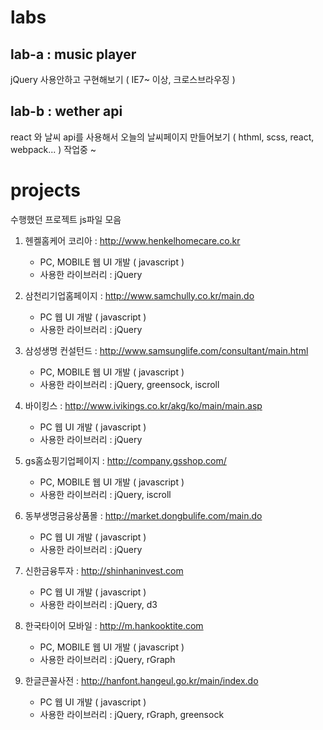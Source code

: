 # labs

## lab-a : music player 

  jQuery 사용안하고 구현해보기 ( IE7~ 이상, 크로스브라우징 )

## lab-b : wether api
  react 와 날씨 api를 사용해서 오늘의 날씨페이지 만들어보기
  ( hthml, scss, react, webpack... )
  작업중 ~

# projects
수행했던 프로젝트 js파일 모음  
  
1. 헨켈홈케어 코리아 : http://www.henkelhomecare.co.kr	
	+ PC, MOBILE 웹 UI 개발 ( javascript ) 
	+ 사용한 라이브러리 : jQuery  
  
2. 삼천리기업홈페이지 : http://www.samchully.co.kr/main.do	
	+ PC 웹 UI 개발 ( javascript ) 
	+ 사용한 라이브러리 : jQuery  
  
3. 삼성생명 컨설턴드 : http://www.samsunglife.com/consultant/main.html
	+ PC, MOBILE 웹 UI 개발 ( javascript ) 	
	+ 사용한 라이브러리 : jQuery, greensock, iscroll  
  
4. 바이킹스 : http://www.ivikings.co.kr/akg/ko/main/main.asp
	+ PC 웹 UI 개발 ( javascript ) 
	+ 사용한 라이브러리 : jQuery  
  
5. gs홈쇼핑기업페이지 : http://company.gsshop.com/	
	+ PC, MOBILE 웹 UI 개발 ( javascript ) 
	+ 사용한 라이브러리 : jQuery, iscroll  
  
6. 동부생명금융상품몰 : http://market.dongbulife.com/main.do	
	+ PC 웹 UI 개발 ( javascript ) 
	+ 사용한 라이브러리 : jQuery  
  
7. 신한금융투자 : http://shinhaninvest.com	
	+ PC 웹 UI 개발 ( javascript ) 
	+ 사용한 라이브러리 : jQuery, d3  
  
8. 한국타이어 모바일 : http://m.hankooktite.com	
	+ PC, MOBILE 웹 UI 개발 ( javascript ) 
	+ 사용한 라이브러리 : jQuery, rGraph  
  
9. 한글큰꼴사전 : http://hanfont.hangeul.go.kr/main/index.do	
	+ PC 웹 UI 개발 ( javascript ) 
	+ 사용한 라이브러리 : jQuery, rGraph, greensock  
  

